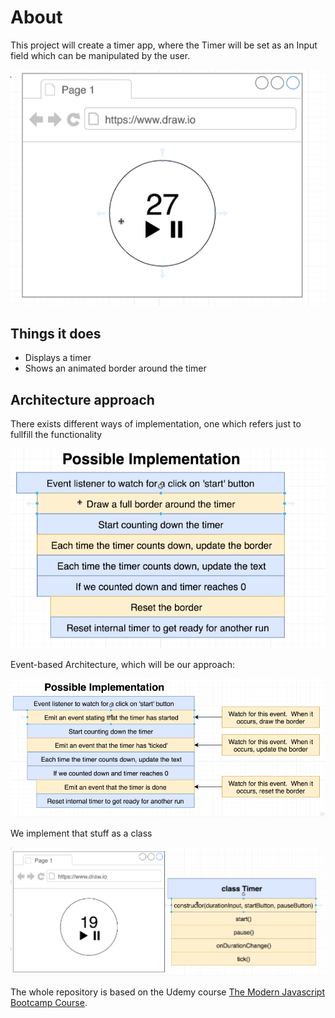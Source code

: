 # About

This project will create a timer app, where the Timer will be set as an Input field which can be manipulated by the user.

![Timer](img/timer.png)

## Things it does

- Displays a timer
- Shows an animated border around the timer

## Architecture approach

There exists different ways of implementation, one which refers just to fullfill the functionality

![PossibleImplementation](img/PossibleImplementation.png)

Event-based Architecture, which will be our approach:

![EventImplement](img/EventImplement.png)

We implement that stuff as a class

![Class](img/Class.png)

The whole repository is based on the Udemy course [The Modern Javascript Bootcamp Course](https://www.udemy.com/course/javascript-beginners-complete-tutorial/).

